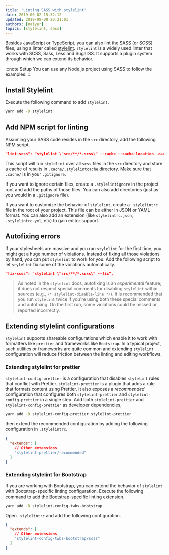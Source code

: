 ```yaml
---
title: 'Linting SASS with stylelint'
date: 2019-06-02 15:32:12
updated: 2019-08-08 20:21:01
authors: [naiyer]
topics: [stylelint, sass]
---
```


Besides JavaScript or TypeScript, you can also lint the [SASS](https://sass-lang.com/) (or SCSS) files, using a linter called [stylelint](https://github.com/stylelint/stylelint). `stylelint` is a widely used linter that works with SCSS, Sass, Less and SugarSS. It supports a plugin system through which we can extend its behavior. 

:::note Setup
You can use any Node.js project using SASS to follow the examples.
:::

## Install Stylelint

Execute the following command to add `stylelint`.

```sh
yarn add -D stylelint
```

## Add NPM script for linting

Assuming your SASS code resides in the `src` directory, add the following NPM script.

```json
"lint-scss": "stylelint \"src/**/*.scss\" --cache --cache-location .cache/.stylelintcache",
```

This script will run `stylelint` over all `scss` files in the `src` directory and store a cache of results in `.cache/.stylelintcache` directory. Make sure that `.cache/` is in your `.gitignore`.

If you want to ignore certain files, create a `.stylelintignore` in the project root and add the paths of those files. You can also add directories (just as you would in a `.gitignore` file).

If you want to customize the behavior of `stylelint`, create a `.stylelintrc` file in the root of your project. This file can be either in JSON or YAML format. You can also add an extension (like `stylelintrc.json`, `.stylelintrc.yml`, etc) to gain editor support.

## Autofixing errors

If your stylesheets are massive and you ran `stylelint` for the first time, you might get a huge number of violations. Instead of fixing all those violations by hand, you can put `stylelint` to work for you. Add the following script to let `stylelint` fix some of the violations automatically.

```json
"fix-scss": "stylelint \"src/**/*.scss\" --fix",
```

> As noted in the `stylelint` docs, autofixing is an *experimental* feature; it does not respect special comments for disabling `stylelint` within sources (e.g., `/* stylelint-disable-line */`). It is recommended that you run `stylelint` twice if you're using both these special comments and autofixing. On the first run, some violations could be missed or reported incorrectly.

## Extending stylelint configurations

`stylelint` supports shareable configurations which enable it to work with formatters like `prettier` and frameworks like `Bootstrap`. In a typical project, such utilities or frameworks are quite common and extending `stylelint` configuration will reduce friction between the linting and editing workflows.

### Extending stylelint for prettier

`stylelint-config-prettier` is a configuration that disables `stylelint` rules that conflict with Prettier. `stylelint-prettier` is a plugin that adds a rule that formats content using Prettier. It also exposes a *recommended* configuration that configures both `stylelint-prettier` and `stylelint-config-prettier` in a single step. Add both `stylelint-prettier` and `stylelint-config-prettier` as developer dependencies,

```sh
yarn add -D stylelint-config-prettier stylelint-prettier
```

then extend the recommended configuration by adding the following configuration in `.stylelintrc`.

```json
{
  "extends": [
    // Other extensions
    "stylelint-prettier/recommended"
  ]
}
```

### Extending stylelint for Bootstrap

If you are working with Bootstrap, you can extend the behavior of `stylelint` with Bootstrap-specific linting configuration. Execute the following command to add the Bootstrap-specific linting extension.

```sh
yarn add -D stylelint-config-twbs-bootstrap
```

Open `.stylelintrc` and add the following configuration.

```json
{
  "extends": [
    // Other extensions
    "stylelint-config-twbs-bootstrap/scss"
  ]
}
```
